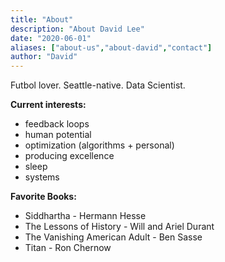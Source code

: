 ```yaml
---
title: "About"
description: "About David Lee"
date: "2020-06-01"
aliases: ["about-us","about-david","contact"]
author: "David"
---
```


Futbol lover. Seattle-native. Data Scientist.

**Current interests:**
- feedback loops
- human potential
- optimization (algorithms + personal)
- producing excellence
- sleep
- systems

**Favorite Books:**
- Siddhartha - Hermann Hesse
- The Lessons of History - Will and Ariel Durant
- The Vanishing American Adult - Ben Sasse
- Titan - Ron Chernow
